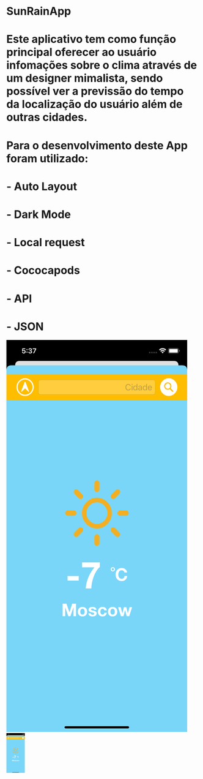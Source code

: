 # SunRainApp
# Este aplicativo tem como função principal oferecer ao usuário infomações sobre o clima através de um designer mimalista, sendo possível ver a previssão do tempo da localização do usuário além de outras cidades.
# Para o desenvolvimento deste App foram utilizado:
# - Auto Layout
# - Dark Mode
# - Local request
# - Cococapods
# - API
# - JSON
![alt text](https://github.com/brunofonsecaalves/SunRainApp/blob/main/SunRainApp%205.png)
<img src="https://github.com/brunofonsecaalves/SunRainApp/blob/main/SunRainApp%205.png" width="48">

